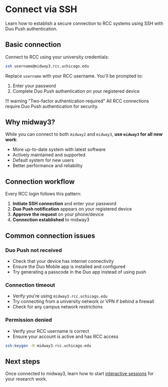 # Connect via SSH

Learn how to establish a secure connection to RCC systems using SSH with Duo Push authentication.

## Basic connection

Connect to RCC using your university credentials:

```bash
ssh username@midway3.rcc.uchicago.edu
```

Replace `username` with your RCC username. You'll be prompted to:
1. Enter your password
2. Complete Duo Push authentication on your registered device

!!! warning "Two-factor authentication required"
    All RCC connections require Duo Push authentication for security.

## Why midway3?

While you can connect to both `midway2` and `midway3`, **use `midway3` for all new work**:

- More up-to-date system with latest software
- Actively maintained and supported
- Default system for new users
- Better performance and reliability

## Connection workflow

Every RCC login follows this pattern:

1. **Initiate SSH connection** and enter your password
2. **Duo Push notification** appears on your registered device
3. **Approve the request** on your phone/device
4. **Connection established** to midway3

## Common connection issues

### Duo Push not received
- Check that your device has internet connectivity
- Ensure the Duo Mobile app is installed and configured
- Try generating a passcode in the Duo app instead of using push

### Connection timeout
- Verify you're using `midway3.rcc.uchicago.edu` 
- Try connecting from a university network or VPN if behind a firewall
- Check for any campus network restrictions

### Permission denied
- Verify your RCC username is correct
- Ensure your account is active and has RCC access

```bash
ssh-keygen -R midway3.rcc.uchicago.edu
```

## Next steps

Once connected to midway3, learn how to start [interactive sessions](interactive-sessions.md) for your research work.